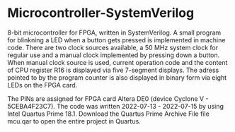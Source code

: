 # Microcontroller-SystemVerilog
8-bit microcontroller for FPGA, written in SystemVerilog.
A small program for blinkning a LED when a button gets pressed is implemented in machine code.
There are two clock sources available, a 50 MHz system clock for regular use and a manual clock implemented by pressing down a button.
When manual clock source is used, current operation code and the content of CPU register R16 is displayed via five 7-segment displays. 
The adress pointed to by the program counter is also displayed in binary form via eight LEDs on the FPGA card.

The PINs are assigned for FPGA card Altera DE0 (device Cyclone V - 5CEBA4F23C7).
The code was written 2022-07-13 - 2022-07-15 by using Intel Quartus Prime 18.1.
Download the Quartus Prime Archive File file mcu.qar to open the entire project in Quartus.
